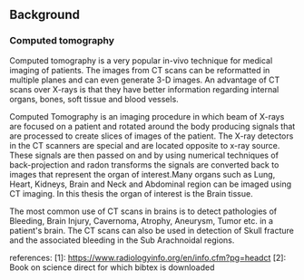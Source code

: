 ## Background

### Computed tomography
Computed tomography is a very popular in-vivo technique for medical imaging of patients. The images from CT scans can be reformatted in multiple planes and can even generate 3-D images. An advantage of CT scans over X-rays is that they have better information regarding internal organs, bones, soft tissue and blood vessels. 

Computed Tomography is an imaging procedure in which beam of X-rays are focused on a patient and rotated around the body producing signals that are processed to create slices of images of the patient. The X-ray detectors in the CT scanners are special and are located opposite to x-ray source. These signals are then passed on and by using numerical techniques of back-projection and radon transforms the signals are converted back to images that represent the organ of interest.Many organs such as Lung, Heart, Kidneys, Brain and Neck and Abdominal region can be imaged using CT imaging. In this thesis the organ of interest is the Brain tissue. 

The most common use of CT scans in brains is to detect pathologies of Bleeding, Brain Injury, Cavernoma, Atrophy, Aneurysm, Tumor etc. in a patient's brain. The CT scans can also be used in detection of Skull fracture and the associated bleeding in the Sub Arachnoidal regions. 

references:
[1]: https://www.radiologyinfo.org/en/info.cfm?pg=headct
[2]: Book on science direct for which bibtex is downloaded